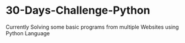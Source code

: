 # 30-Days-Challenge-Python
Currently Solving some basic programs from multiple Websites using Python Language 
